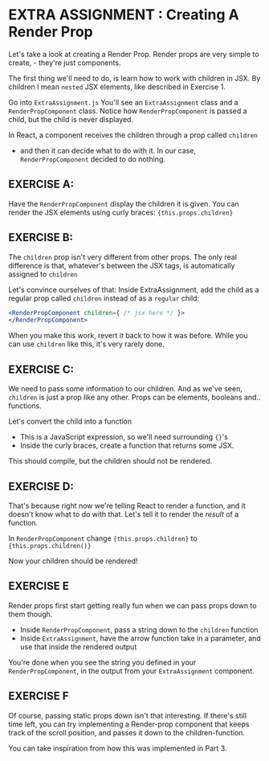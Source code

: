 # EXTRA ASSIGNMENT : Creating A Render Prop
Let's take a look at creating a Render Prop. Render props are
very simple to create, - they're just components.

The first thing we'll need to do, is learn how to work with children in JSX.
By children I mean `nested` JSX elements, like described in Exercise 1.

Go into `ExtraAssignment.js`
You'll see an `ExtraAssignment` class and a `RenderPropComponent` class.
Notice how `RenderPropComponent` is passed a child, but the child is never displayed.

In React, a component receives the children through a prop called `children`
 - and then it can decide what to do with it.
In our case, `RenderPropComponent` decided to do nothing.

## EXERCISE A:
Have the `RenderPropComponent` display the children it is given.
You can render the JSX elements using curly braces:
`{this.props.children}`

## EXERCISE B:
The `children` prop isn't very different from other props.
The only real difference is that, whatever's between the
JSX tags, is automatically assigned to `children`

Let's convince ourselves of that:
Inside ExtraAssignment, add the child as a regular prop called `children`
instead of as a `regular` child:
```jsx harmony
<RenderPropComponent children={ /* jsx here */ }>
</RenderPropComponent>
```

When you make this work, revert it back to how it was before. While
you can use `children` like this, it's very rarely done.

## EXERCISE C:
We need to pass some information to our children. And as we've seen,
`children` is just a prop like any other. Props can be elements, booleans
and.. functions.

Let's convert the child into a function

- This is a JavaScript expression, so we'll need surrounding `{}`'s
- Inside the curly braces, create a function that returns some JSX.

This should compile, but the children should not be rendered.

## EXERCISE D:
That's because right now we're telling React to render a function,
and it doesn't know what to do with that. Let's tell it to render
the *result* of a function.

In `RenderPropComponent` change
`{this.props.children}`
to
`{this.props.children()}`

Now your children should be rendered!

## EXERCISE E
Render props first start getting really fun when we can pass
props down to them though.

- Inside `RenderPropComponent`, pass a string down to the `children` function
- Inside `ExtraAssignment`, have the arrow function take in a parameter,
  and use that inside the rendered output

You're done when you see the string you defined in your `RenderPropComponent`,
in the output from your `ExtraAssignment` component.

## EXERCISE F
Of course, passing static props down isn't that interesting. If there's still time left,
you can try implementing a Render-prop component that keeps track of the scroll position, and
passes it down to the children-function.

You can take inspiration from how this was implemented in Part 3.

